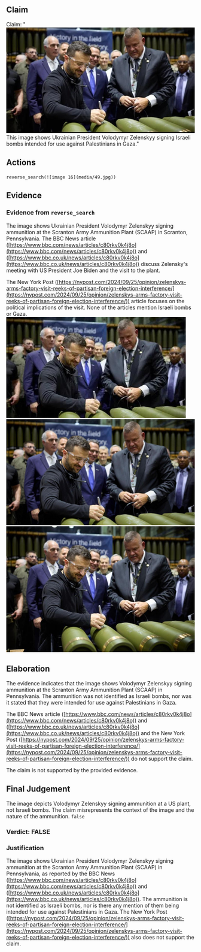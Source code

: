## Claim
Claim: "![image 16](media/49.jpg) This image shows Ukrainian President Volodymyr Zelenskyy signing Israeli bombs intended for use against Palestinians in Gaza."

## Actions
```
reverse_search(![image 16](media/49.jpg))
```

## Evidence
### Evidence from `reverse_search`
The image shows Ukrainian President Volodymyr Zelenskyy signing ammunition at the Scranton Army Ammunition Plant (SCAAP) in Scranton, Pennsylvania. The BBC News article ([https://www.bbc.com/news/articles/c80rkv0k4j8o](https://www.bbc.com/news/articles/c80rkv0k4j8o)) and ([https://www.bbc.co.uk/news/articles/c80rkv0k4j8o](https://www.bbc.co.uk/news/articles/c80rkv0k4j8o)) discuss Zelensky's meeting with US President Joe Biden and the visit to the plant.

The New York Post ([https://nypost.com/2024/09/25/opinion/zelenskys-arms-factory-visit-reeks-of-partisan-foreign-election-interference/](https://nypost.com/2024/09/25/opinion/zelenskys-arms-factory-visit-reeks-of-partisan-foreign-election-interference/)) article focuses on the political implications of the visit. None of the articles mention Israeli bombs or Gaza. ![image 954](media/2025-08-06_18-18-1754504302-187821.jpg) ![image 960](media/2025-08-06_18-18-1754504308-548113.jpg) ![image 963](media/2025-08-06_18-18-1754504311-967303.jpg)


## Elaboration
The evidence indicates that the image shows Volodymyr Zelenskyy signing ammunition at the Scranton Army Ammunition Plant (SCAAP) in Pennsylvania. The ammunition was not identified as Israeli bombs, nor was it stated that they were intended for use against Palestinians in Gaza.

The BBC News article ([https://www.bbc.com/news/articles/c80rkv0k4j8o](https://www.bbc.com/news/articles/c80rkv0k4j8o)) and ([https://www.bbc.co.uk/news/articles/c80rkv0k4j8o](https://www.bbc.co.uk/news/articles/c80rkv0k4j8o)) and the New York Post ([https://nypost.com/2024/09/25/opinion/zelenskys-arms-factory-visit-reeks-of-partisan-foreign-election-interference/](https://nypost.com/2024/09/25/opinion/zelenskys-arms-factory-visit-reeks-of-partisan-foreign-election-interference/)) do not support the claim.

The claim is not supported by the provided evidence.


## Final Judgement
The image depicts Volodymyr Zelenskyy signing ammunition at a US plant, not Israeli bombs. The claim misrepresents the context of the image and the nature of the ammunition. `false`

### Verdict: FALSE

### Justification
The image shows Ukrainian President Volodymyr Zelenskyy signing ammunition at the Scranton Army Ammunition Plant (SCAAP) in Pennsylvania, as reported by the BBC News ([https://www.bbc.com/news/articles/c80rkv0k4j8o](https://www.bbc.com/news/articles/c80rkv0k4j8o)) and ([https://www.bbc.co.uk/news/articles/c80rkv0k4j8o](https://www.bbc.co.uk/news/articles/c80rkv0k4j8o)). The ammunition is not identified as Israeli bombs, nor is there any mention of them being intended for use against Palestinians in Gaza. The New York Post ([https://nypost.com/2024/09/25/opinion/zelenskys-arms-factory-visit-reeks-of-partisan-foreign-election-interference/](https://nypost.com/2024/09/25/opinion/zelenskys-arms-factory-visit-reeks-of-partisan-foreign-election-interference/)) also does not support the claim.
